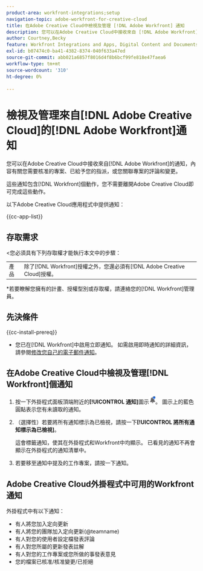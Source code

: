 ```yaml
---
product-area: workfront-integrations;setup
navigation-topic: adobe-workfront-for-creative-cloud
title: 在Adobe Creative Cloud中檢視及管理 [!DNL Adobe Workfront] 通知
description: 您可以在Adobe Creative Cloud中接收來自 [!DNL Adobe Workfront] 的通知，內容有關您需要核准的專案、已給予您的指派，或您關聯專案的評論和變更。
author: Courtney,Becky
feature: Workfront Integrations and Apps, Digital Content and Documents
exl-id: b07474c0-ba41-4382-8374-040f633a47ed
source-git-commit: abb021a6857f8016d4f8b6bcf99fe818e47faea6
workflow-type: tm+mt
source-wordcount: '310'
ht-degree: 0%

---
```


# 檢視及管理來自[!DNL Adobe Creative Cloud]的[!DNL Adobe Workfront]通知

您可以在Adobe Creative Cloud中接收來自[!DNL Adobe Workfront]的通知，內容有關您需要核准的專案、已給予您的指派，或您關聯專案的評論和變更。

這些通知包含[!DNL Workfront]個動作，您不需要離開Adobe Creative Cloud即可完成這些動作。

以下Adobe Creative Cloud應用程式中提供通知：

{{cc-app-list}}

## 存取需求

&lt;您必須具有下列存取權才能執行本文中的步驟：

<table style="table-layout:auto"> 
 <col> 
 </col> 
 <col> 
 </col> 
 <tbody> 
  <tr> 
   <!--<td role="rowheader">[!DNL Adobe Workfront] plan*</td> 
   <td> <p>[!UICONTROL Pro] or higher</p> </td> 
  </tr> 
  <tr data-mc-conditions=""> 
   <td role="rowheader">[!DNL Adobe Workfront] license*</td> 
   <td> <p>[!UICONTROL Work] or [!UICONTROL Plan]</p> </td> 
  </tr> -->
  <tr> 
   <td role="rowheader">產品</td> 
   <td>除了[!DNL Workfront]授權之外，您還必須有[!DNL Adobe Creative Cloud]授權。</td> 
  </tr> 
 </tbody> 
</table>

&#42;若要瞭解您擁有的計畫、授權型別或存取權，請連絡您的[!DNL Workfront]管理員。

## 先決條件

{{cc-install-prereq}}

* 您已在[!DNL Workfront]中啟用立即通知。 如需啟用即時通知的詳細資訊，請參閱[修改您自己的電子郵件通知](/help/quicksilver/workfront-basics/using-notifications/activate-or-deactivate-your-own-event-notifications.md)。

## 在Adobe Creative Cloud中檢視及管理[!DNL Workfront]個通知

1. 按一下外掛程式面板頂端附近的&#x200B;**[!UICONTROL 通知]**&#x200B;圖示![通知圖示](assets/cc-plugin-notifications-icon.png)。 圖示上的藍色圓點表示您有未讀取的通知。
1. （選擇性）若要將所有通知標示為已檢視，請按一下&#x200B;**[!UICONTROL 將所有通知標示為已檢視]**。

   這會標籤通知，使其在外掛程式和Workfront中均顯示。 已看見的通知不再會顯示在外掛程式的通知清單中。

1. 若要移至通知中提及的工作專案，請按一下通知。

## Adobe Creative Cloud外掛程式中可用的Workfront通知

外掛程式中有以下通知：


* 有人將您加入定向更新
* 有人將您的團隊加入定向更新(@teamname)
* 有人對您的使用者設定檔發表評論
* 有人對您所屬的更新發表註解
* 有人對您的工作專案或您所做的事發表意見
* 您的檔案已核准/核准變更/已拒絕
